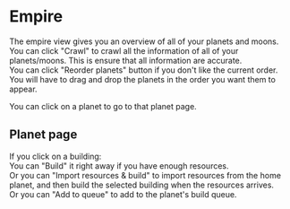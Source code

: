 # Empire

The empire view gives you an overview of all of your planets and moons.  
You can click "Crawl" to crawl all the information of all of your planets/moons. This is ensure that all information are accurate.  
You can click "Reorder planets" button if you don't like the current order. You will have to drag and drop the planets in the order you want them to appear.  

You can click on a planet to go to that planet page.

## Planet page

If you click on a building:  
You can "Build" it right away if you have enough resources.  
Or you can "Import resources & build" to import resources from the home planet, and then build the selected building when the resources arrives.  
Or you can "Add to queue" to add to the planet's build queue.  